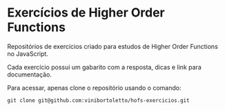 # Exercícios de Higher Order Functions

Repositórios de exercícios criado para estudos de Higher Order Functions no JavaScript.

Cada exercício possui um gabarito com a resposta, dicas e link para documentação.

Para acessar, apenas clone o repositório usando o comando:

`git clone git@github.com:vinibortoletto/hofs-exercicios.git`
